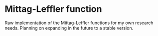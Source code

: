 # Mittag-Leffler function

Raw implementation of the Mittag-Leffler functions for my own research needs. Planning on expanding in the future to a stable version.